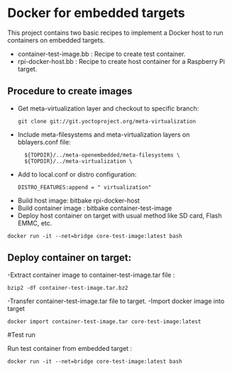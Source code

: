 # Docker for embedded targets

This project contains two basic recipes to implement a Docker host to run containers on embedded targets.
- container-test-image.bb : Recipe to create test container.
- rpi-docker-host.bb : Recipe to create host container for a Raspberry Pi target.

## Procedure to create images

- Get meta-virtualization layer and checkout to specific branch:
    ```
    git clone git://git.yoctoproject.org/meta-virtualization
    ```
- Include meta-filesystems and meta-virtualization layers on bblayers.conf file:
    ```
      ${TOPDIR}/../meta-openembedded/meta-filesystems \
      ${TOPDIR}/../meta-virtualization \
    ```
- Add to local.conf or distro configuration:
    ```
    DISTRO_FEATURES:append = " virtualization" 
    ```
- Build host image: bitbake rpi-docker-host
- Build container image : bitbake container-test-image
- Deploy host container on target with usual method like SD card, Flash EMMC, etc.
```
docker run -it --net=bridge core-test-image:latest bash
```
## Deploy container on target:
-Extract container image to container-test-image.tar file : 
```
bzip2 -df container-test-image.tar.bz2
```
-Transfer container-test-image.tar file to target.
-Import docker image into target 
```
docker import container-test-image.tar core-test-image:latest
```

#Test run

Run test container from embedded target :
```
docker run -it --net=bridge core-test-image:latest bash
```